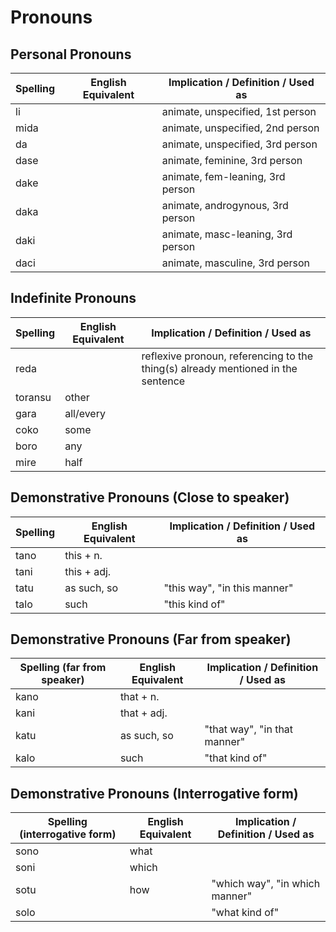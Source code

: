 # Pronouns

## Personal Pronouns

| Spelling | English Equivalent | Implication / Definition / Used as |
|----------|--------------------|------------------------------------|
| li |  | animate, unspecified, 1st person |
| mida |  | animate, unspecified, 2nd person |
| da |  | animate, unspecified, 3rd person |
| dase |  | animate, feminine, 3rd person |
| dake |  | animate, fem-leaning, 3rd person |
| daka |  | animate, androgynous, 3rd person |
| daki |  | animate, masc-leaning, 3rd person |
| daci |  | animate, masculine, 3rd person |

## Indefinite Pronouns

| Spelling | English Equivalent | Implication / Definition / Used as |
|----------|--------------------|------------------------------------|
| reda |  | reflexive pronoun, referencing to the thing(s) already mentioned in the sentence |
| toransu | other |  |
| gara | all/every |  |
| coko | some |  |
| boro | any |  |
| mire | half |  |

## Demonstrative Pronouns (Close to speaker)

| Spelling | English Equivalent | Implication / Definition / Used as |
|----------|--------------------|------------------------------------|
| tano | this + n. |  |
| tani | this + adj. |  |
| tatu | as such, so | "this way", "in this manner" |
| talo | such | "this kind of" |

## Demonstrative Pronouns (Far from speaker)

| Spelling (far from speaker) | English Equivalent | Implication / Definition / Used as |
|-----------------------------|--------------------|------------------------------------|
| kano | that + n. |
| kani | that + adj. |
| katu | as such, so | "that way", "in that manner" |
| kalo | such | "that kind of" |

## Demonstrative Pronouns (Interrogative form)

| Spelling (interrogative form) | English Equivalent | Implication / Definition / Used as |
|-----------------------------|--------------------|------------------------------------|
| sono | what |
| soni | which |
| sotu | how | "which way", "in which manner" |
| solo |  | "what kind of" |